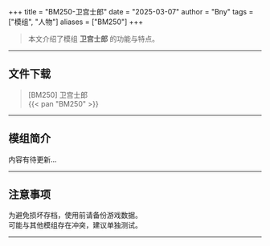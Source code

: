 +++
title = "BM250-卫宫士郎"
date = "2025-03-07"
author = "Bny"
tags = ["模组", "人物"]
aliases = ["BM250"]
+++

> 本文介绍了模组 **卫宫士郎** 的功能与特点。

---

## 文件下载

> [BM250] 卫宫士郎  
{{< pan "BM250" >}}  

---

## 模组简介

>  
内容有待更新...  

---

## 注意事项

>  
为避免损坏存档，使用前请备份游戏数据。  
可能与其他模组存在冲突，建议单独测试。  

---

